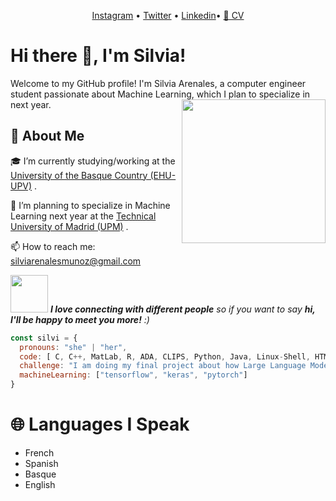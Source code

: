 <p align="center">
  <a href="https://www.instagram.com/silviarenales">Instagram</a> •
  <a href="https://twitter.com/arenalesandy">Twitter</a> •
  <a href="https://es.linkedin.com/in/silvia-arenales-mu%C3%B1oz-8b8091218?trk=public_profile_browsemap">Linkedin</a>•
  <a href="https://drive.google.com/file/d/1n8rDjlpCxRvQN0KyEQx15wN33C940o0d/view?usp=sharing"> 🔖 CV </a>
</p>

# Hi there 👋, I'm Silvia!

Welcome to my GitHub profile! I'm Silvia Arenales, a computer engineer student passionate about Machine Learning, which I plan to specialize in next year.
<img align='right' src="https://media.giphy.com/media/ieyl9zmCjO4b4t6qoY/giphy.gif" width="230">

## 🚀 About Me

🎓 I’m currently studying/working at the  <a href="https://www.ehu.eus/es/web/informatika-fakultatea">University of the Basque Country (EHU-UPV)</a> .

🌱 I’m planning to specialize in Machine Learning next year at the <a href="https://www.upm.es/">Technical University of Madrid (UPM)</a> .

📫 How to reach me: silviarenalesmunoz@gmail.com


<img src="https://media.giphy.com/media/LnQjpWaON8nhr21vNW/giphy.gif" width="60"> <em><b>I love connecting with different people</b> so if you want to say <b>hi, I'll be happy to meet you more!</b> :)</em>


```javascript
const silvi = {
  pronouns: "she" | "her",
  code: [ C, C++, MatLab, R, ADA, CLIPS, Python, Java, Linux-Shell, HTML-CSS],
  challenge: "I am doing my final project about how Large Language Models response with tasks of visual spacial reasoning",
  machineLearning: ["tensorflow", "keras", "pytorch"]
}
```

# 🌐 Languages I Speak
- French 
- Spanish 
- Basque
- English 




